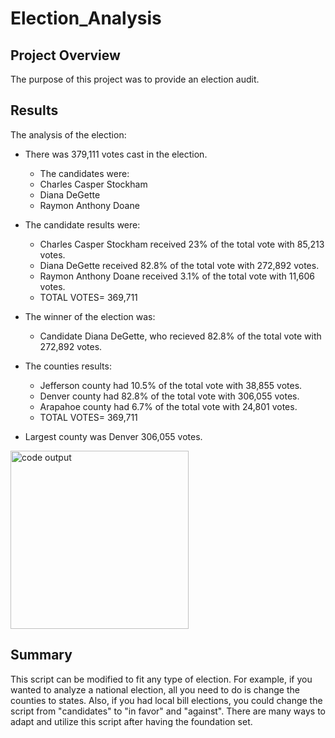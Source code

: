 # Election_Analysis

## Project Overview 
The purpose of this project was to provide an election audit. 
 

## Results 
The analysis of the election: 
  * There was 379,111 votes cast in the election.
    * The candidates were:
     * Charles Casper Stockham
     * Diana DeGette 
     * Raymon Anthony Doane
      
  * The candidate results were:
      * Charles Casper Stockham received 23% of the total vote with 85,213 votes.
      * Diana DeGette received 82.8% of the total vote with 272,892 votes.
      * Raymon Anthony Doane received 3.1% of the total vote with 11,606 votes. 
      * TOTAL VOTES= 369,711
      
  * The winner of the election was:
      * Candidate Diana DeGette, who recieved 82.8% of the total vote with 272,892 votes.
      
  * The counties results:
      * Jefferson county had 10.5% of the total vote with 38,855 votes. 
      * Denver county had 82.8% of the total vote with 306,055 votes. 
      * Arapahoe county had 6.7% of the total vote with 24,801 votes. 
      * TOTAL VOTES= 369,711

* Largest county was Denver 306,055 votes. 
 <img width="285" alt="code output" src="https://user-images.githubusercontent.com/90435301/136634939-cfa02c07-dace-4887-81cc-17fef6c37796.png">

 


## Summary
This script can be  modified to fit any type of election. For example, if you wanted to analyze a national election, all you need to do is change the counties to states. Also, if you had local bill elections, you could change the script from "candidates" to "in favor" and "against". There are many ways to adapt and utilize this script after having the foundation set.
